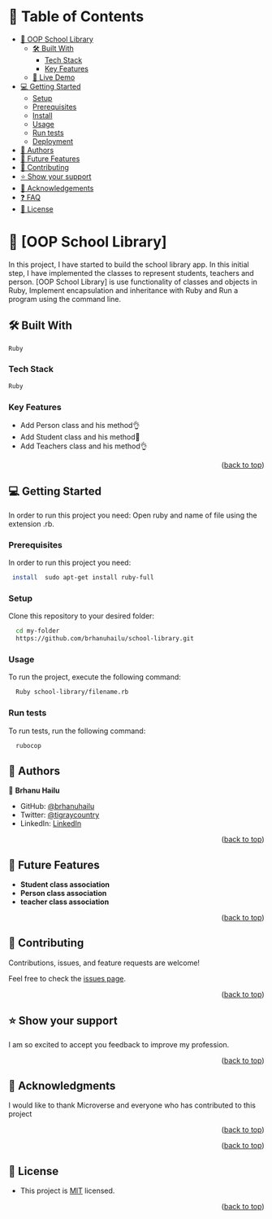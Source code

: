 
# 📗 Table of Contents

- [📖 OOP School Library](#about-project)
  - [🛠 Built With](#built-with)
    - [Tech Stack](#tech-stack)
    - [Key Features](#key-features)
  - [🚀 Live Demo](#live-demo)
- [💻 Getting Started](#getting-started)
  - [Setup](#setup)
  - [Prerequisites](#prerequisites)
  - [Install](#install)
  - [Usage](#usage)
  - [Run tests](#run-tests)
  - [Deployment](#triangular_flag_on_post-deployment)
- [👥 Authors](#authors)
- [🔭 Future Features](#future-features)
- [🤝 Contributing](#contributing)
- [⭐️ Show your support](#support)
- [🙏 Acknowledgements](#acknowledgements)
- [❓ FAQ](#faq)
- [📝 License](#license)

<!-- PROJECT DESCRIPTION -->

# 📖 [OOP School Library] <a name="about-project"></a>
In this project, I have started to build the school library app. In this initial step, I have implemented the classes to represent students, teachers and person.
[OOP School Library] is use functionality of classes and objects in Ruby, Implement encapsulation and inheritance with Ruby and Run a program using the command line.

## 🛠 Built With <a name="built-with"></a>
```sh 
Ruby
```

### Tech Stack <a name="tech-stack"></a>
``` sh
Ruby
```

<!-- Features -->

### Key Features <a name="key-features"></a>


- Add Person class and his method👌
- Add Student class and his method💯
- Add Teachers class and his method👌

<p align="right">(<a href="#readme-top">back to top</a>)</p>


<!-- GETTING STARTED -->

## 💻 Getting Started <a name="getting-started"></a>

In order to run this project you need: Open ruby and name of file using the extension .rb.


### Prerequisites

In order to run this project you need:


```sh
 install  sudo apt-get install ruby-full 
```

### Setup

Clone this repository to your desired folder:


```sh
  cd my-folder
  https://github.com/brhanuhailu/school-library.git
```


### Usage

To run the project, execute the following command:


```sh
  Ruby school-library/filename.rb
```


### Run tests

To run tests, run the following command:
```sh
  rubocop
```


<!-- AUTHORS -->

## 👥 Authors <a name="authors"></a>

👤 **Brhanu Hailu**

- GitHub: [@brhanuhailu](https://github.com/brhanuhailu)
- Twitter: [@tigraycountry](https://twitter.com/TigrayCountry)
- LinkedIn: [LinkedIn](https://www.linkedin.com/in/brhanu-hailu-85578a246/)


<p align="right">(<a href="#readme-top">back to top</a>)</p>

<!-- FUTURE FEATURES -->

## 🔭 Future Features <a name="future-features"></a>

- **Student class association**
- **Person class association**
- **teacher class association**

<p align="right">(<a href="#readme-top">back to top</a>)</p>

<!-- CONTRIBUTING -->

## 🤝 Contributing <a name="contributing"></a>

Contributions, issues, and feature requests are welcome!

Feel free to check the [issues page](https://github.com/brhanuhailu/school-library/issues).

<p align="right">(<a href="#readme-top">back to top</a>)</p>

<!-- SUPPORT -->

## ⭐️ Show your support <a name="support"></a>

 I am  so excited to accept you feedback to improve my profession.

<p align="right">(<a href="#readme-top">back to top</a>)</p>

<!-- ACKNOWLEDGEMENTS -->

## 🙏 Acknowledgments <a name="acknowledgements"></a>

I would like to thank Microverse and everyone who has contributed to this project

<p align="right">(<a href="#readme-top">back to top</a>)</p>

<!-- FAQ (optional) -->


<p align="right">(<a href="#readme-top">back to top</a>)</p>

<!-- LICENSE -->

## 📝 License <a name="license"></a>

- This project is [MIT](https://github.com/brhanuhailu/school-library/blob/dev/LICENSE) licensed.


<p align="right">(<a href="#readme-top">back to top</a>)</p>
